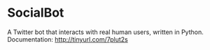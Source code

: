 SocialBot
=========
A Twitter bot that interacts with real human users, written in Python.
Documentation: http://tinyurl.com/7plut2s
